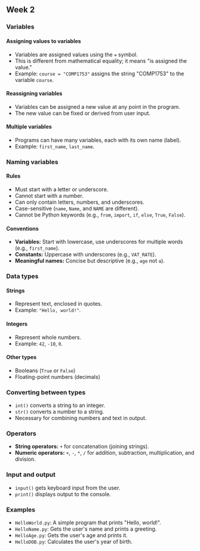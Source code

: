 ## Week 2

### Variables

#### Assigning values to variables

*   Variables are assigned values using the `=` symbol.
*   This is different from mathematical equality; it means "is assigned the value."
*   Example: `course = "COMP1753"` assigns the string "COMP1753" to the variable `course`.

#### Reassigning variables

*   Variables can be assigned a new value at any point in the program.
*   The new value can be fixed or derived from user input.

#### Multiple variables

*   Programs can have many variables, each with its own name (label).
*   Example: `first_name`, `last_name`.

### Naming variables

#### Rules

*   Must start with a letter or underscore.
*   Cannot start with a number.
*   Can only contain letters, numbers, and underscores.
*   Case-sensitive (`name`, `Name`, and `NAME` are different).
*   Cannot be Python keywords (e.g., `from`, `import`, `if`, `else`, `True`, `False`).

#### Conventions

*   **Variables:** Start with lowercase, use underscores for multiple words (e.g., `first_name`).
*   **Constants:** Uppercase with underscores (e.g., `VAT_RATE`).
*   **Meaningful names:** Concise but descriptive (e.g., `age` not `a`).

### Data types

#### Strings

*   Represent text, enclosed in quotes.
*   Example: `"Hello, world!"`.

#### Integers

*   Represent whole numbers.
*   Example: `42`, `-10`, `0`.

#### Other types

*   Booleans (`True` or `False`)
*   Floating-point numbers (decimals)

### Converting between types

*   `int()` converts a string to an integer.
*   `str()` converts a number to a string.
*   Necessary for combining numbers and text in output.

### Operators

*   **String operators:** `+` for concatenation (joining strings).
*   **Numeric operators:** `+`, `-`, `*`, `/` for addition, subtraction, multiplication, and division.

### Input and output

*   `input()` gets keyboard input from the user.
*   `print()` displays output to the console. 

### Examples

*   `HelloWorld.py`: A simple program that prints "Hello, world!".
*   `HelloName.py`: Gets the user's name and prints a greeting.
*   `HelloAge.py`: Gets the user's age and prints it.
*   `HelloDOB.py`: Calculates the user's year of birth.